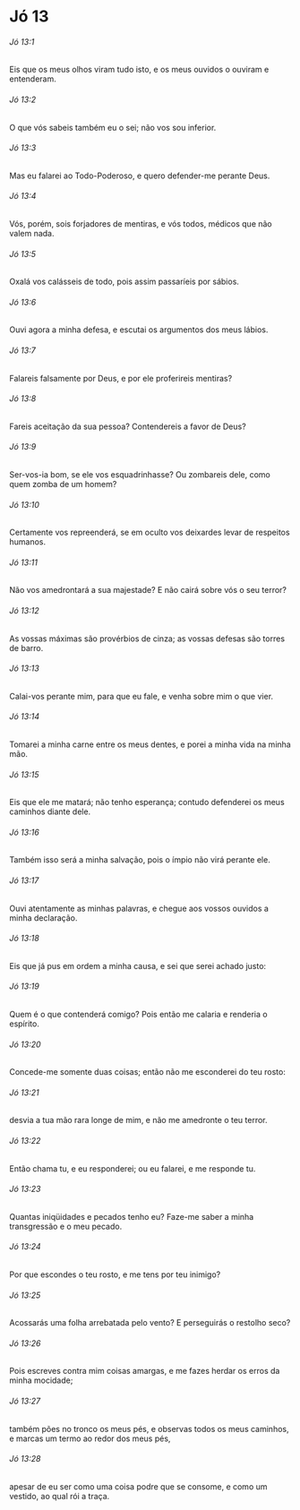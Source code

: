 # Jó 13

###### Jó 13:1

Eis que os meus olhos viram tudo isto, e os meus ouvidos o ouviram e entenderam.

###### Jó 13:2

O que vós sabeis também eu o sei; não vos sou inferior.

###### Jó 13:3

Mas eu falarei ao Todo-Poderoso, e quero defender-me perante Deus.

###### Jó 13:4

Vós, porém, sois forjadores de mentiras, e vós todos, médicos que não valem nada.

###### Jó 13:5

Oxalá vos calásseis de todo, pois assim passaríeis por sábios.

###### Jó 13:6

Ouvi agora a minha defesa, e escutai os argumentos dos meus lábios.

###### Jó 13:7

Falareis falsamente por Deus, e por ele proferireis mentiras?

###### Jó 13:8

Fareis aceitação da sua pessoa? Contendereis a favor de Deus?

###### Jó 13:9

Ser-vos-ia bom, se ele vos esquadrinhasse? Ou zombareis dele, como quem zomba de um homem?

###### Jó 13:10

Certamente vos repreenderá, se em oculto vos deixardes levar de respeitos humanos.

###### Jó 13:11

Não vos amedrontará a sua majestade? E não cairá sobre vós o seu terror?

###### Jó 13:12

As vossas máximas são provérbios de cinza; as vossas defesas são torres de barro.

###### Jó 13:13

Calai-vos perante mim, para que eu fale, e venha sobre mim o que vier.

###### Jó 13:14

Tomarei a minha carne entre os meus dentes, e porei a minha vida na minha mão.

###### Jó 13:15

Eis que ele me matará; não tenho esperança; contudo defenderei os meus caminhos diante dele.

###### Jó 13:16

Também isso será a minha salvação, pois o ímpio não virá perante ele.

###### Jó 13:17

Ouvi atentamente as minhas palavras, e chegue aos vossos ouvidos a minha declaração.

###### Jó 13:18

Eis que já pus em ordem a minha causa, e sei que serei achado justo:

###### Jó 13:19

Quem é o que contenderá comigo? Pois então me calaria e renderia o espírito.

###### Jó 13:20

Concede-me somente duas coisas; então não me esconderei do teu rosto:

###### Jó 13:21

desvia a tua mão rara longe de mim, e não me amedronte o teu terror.

###### Jó 13:22

Então chama tu, e eu responderei; ou eu falarei, e me responde tu.

###### Jó 13:23

Quantas iniqüidades e pecados tenho eu? Faze-me saber a minha transgressão e o meu pecado.

###### Jó 13:24

Por que escondes o teu rosto, e me tens por teu inimigo?

###### Jó 13:25

Acossarás uma folha arrebatada pelo vento? E perseguirás o restolho seco?

###### Jó 13:26

Pois escreves contra mim coisas amargas, e me fazes herdar os erros da minha mocidade;

###### Jó 13:27

também pões no tronco os meus pés, e observas todos os meus caminhos, e marcas um termo ao redor dos meus pés,

###### Jó 13:28

apesar de eu ser como uma coisa podre que se consome, e como um vestido, ao qual rói a traça.


